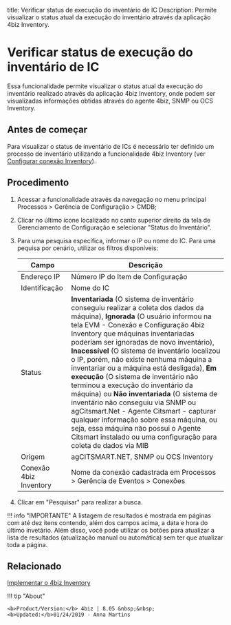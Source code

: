title: Verificar status de execução do inventário de IC
Description: Permite visualizar o status atual da execução do inventário através da aplicação 4biz Inventory.

# Verificar status de execução do inventário de IC

Essa funcionalidade permite visualizar o status atual da execução do inventário realizado através da aplicação 4biz Inventory, onde podem ser visualizadas informações obtidas através do agente 4biz, SNMP ou OCS Inventory.

## Antes de começar

Para visualizar o status de inventário de ICs é necessário ter definido um processo de inventário utilizando a funcionalidade 4biz Inventory (ver [Configurar conexão Inventory][1]).

## Procedimento

1.  Acessar a funcionalidade através da navegação no menu principal
    Processos > Gerência de Configuração > CMDB;

2.  Clicar no último ícone localizado no canto superior direito da tela de
    Gerenciamento de Configuração e selecionar "Status do Inventário".

3.  Para uma pesquisa específica, informar o IP ou nome do IC. Para uma pequisa por cenário, utilizar os filtros disponíveis:

    | Campo | Descrição |
    |-------|-----------|
    |Endereço IP| Número IP do Item de Configuração|
    |Identificação|Nome do IC|
    |Status|**Inventariada** (O sistema de inventário conseguiu realizar a coleta dos dados da máquina), **Ignorada** (O usuário informou na tela EVM - Conexão e Configuração 4biz Inventory que máquinas inventariadas poderiam ser ignoradas de novo inventário), **Inacessível** (O sistema de inventário localizou o IP, porém, não existe nenhuma máquina a inventariar ou a máquina está desligada), **Em execução** (O sistema de inventário não terminou a execução do inventário da máquina) ou **Não inventariada** (O sistema de inventário não conseguiu via SNMP ou agCitsmart.Net - Agente Citsmart - capturar qualquer informação sobre essa máquina, ou seja, essa máquina não possui o Agente Citsmart instalado ou uma configuração para coleta de dados via MIB|
    |Origem|agCITSMART.NET, SNMP ou OCS Inventory|
    |Conexão 4biz Inventory|Nome da conexão cadastrada em Processos > Gerência de Eventos > Conexões|

4. Clicar em "Pesquisar" para realizar a busca.

!!! info "IMPORTANTE"
    A listagem de resultados é mostrada em páginas com até dez itens contendo, além dos campos acima, a data e hora do último invetário. Além disso, você pode utilizar os botões para atualizar a lista de resultados (atualização manual ou automática) sem ter que atualizar toda a página.


## Relacionado

[Implementar o 4biz Inventory](/pt-br/4biz-helium/additional-features/add-ons/inventory.html)

!!! tip "About"

    <b>Product/Version:</b> 4biz | 8.05 &nbsp;&nbsp;
    <b>Updated:</b>01/24/2019 - Anna Martins


[1]:/pt-br/4biz-helium/processes/event/configuration/set-inventory-connection.html